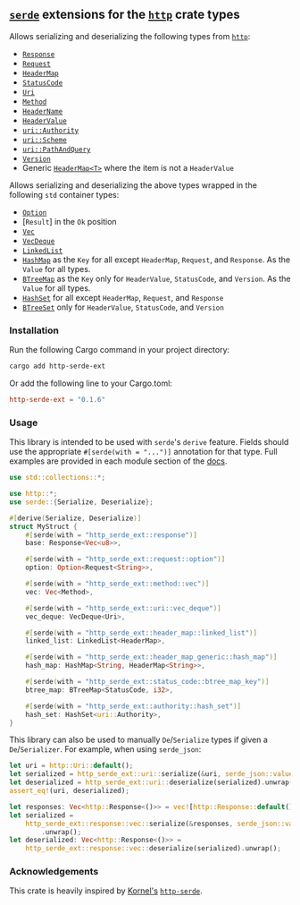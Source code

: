 ## [`serde`](https://github.com/serde-rs/serde) extensions for the [`http`](https://github.com/hyperium/http) crate types

Allows serializing and deserializing the following types from [`http`](https://github.com/hyperium/http):

- [`Response`](https://docs.rs/http-serde-ext/0.1.6/http_serde_ext/response)
- [`Request`](https://docs.rs/http-serde-ext/0.1.6/http_serde_ext/request)
- [`HeaderMap`](https://docs.rs/http-serde-ext/0.1.6/http_serde_ext/header_map)
- [`StatusCode`](https://docs.rs/http-serde-ext/0.1.6/http_serde_ext/status_code)
- [`Uri`](https://docs.rs/http-serde-ext/0.1.6/http_serde_ext/uri)
- [`Method`](https://docs.rs/http-serde-ext/0.1.6/http_serde_ext/method)
- [`HeaderName`](https://docs.rs/http-serde-ext/0.1.6/http_serde_ext/header_name)
- [`HeaderValue`](https://docs.rs/http-serde-ext/0.1.6/http_serde_ext/header_value)
- [`uri::Authority`](https://docs.rs/http-serde-ext/0.1.6/http_serde_ext/authority)
- [`uri::Scheme`](https://docs.rs/http-serde-ext/0.1.6/http_serde_ext/scheme)
- [`uri::PathAndQuery`](https://docs.rs/http-serde-ext/0.1.6/http_serde_ext/path_and_query)
- [`Version`](https://docs.rs/http-serde-ext/0.1.6/http_serde_ext/version)
- Generic [`HeaderMap<T>`](https://docs.rs/http-serde-ext/0.1.6/http_serde_ext/header_map_generic) where the item is not a `HeaderValue`

Allows serializing and deserializing the above types wrapped in the following `std` container types:

- [`Option`](https://doc.rust-lang.org/std/option/enum.Option.html)
- [`Result`] in the `Ok` position
- [`Vec`](https://doc.rust-lang.org/std/vec/struct.Vec.html)
- [`VecDeque`](https://doc.rust-lang.org/std/collections/struct.VecDeque.html)
- [`LinkedList`](https://doc.rust-lang.org/std/collections/struct.LinkedList.html)
- [`HashMap`](std::collections::HashMap) as the `Key` for all except `HeaderMap`, `Request`, and `Response`. As the `Value` for all types.
- [`BTreeMap`](std::collections::BTreeMap) as the `Key` only for `HeaderValue`, `StatusCode`, and `Version`. As the `Value` for all types.
- [`HashSet`](std::collections::HashSet) for all except `HeaderMap`, `Request`, and `Response`
- [`BTreeSet`](std::collections::BTreeSet) only for `HeaderValue`, `StatusCode`, and `Version`

### Installation

Run the following Cargo command in your project directory:

```bash
cargo add http-serde-ext
```

Or add the following line to your Cargo.toml:

```toml
http-serde-ext = "0.1.6"
```

### Usage

This library is intended to be used with `serde`'s `derive` feature.
Fields should use the appropriate `#[serde(with = "...")]` annotation for that
type. Full examples are provided in each module section of the [docs](https://docs.rs/http-serde-ext/0.1.6/http_serde_ext).

```rust
use std::collections::*;

use http::*;
use serde::{Serialize, Deserialize};

#[derive(Serialize, Deserialize)]
struct MyStruct {
    #[serde(with = "http_serde_ext::response")]
    base: Response<Vec<u8>>,

    #[serde(with = "http_serde_ext::request::option")]
    option: Option<Request<String>>,

    #[serde(with = "http_serde_ext::method::vec")]
    vec: Vec<Method>,

    #[serde(with = "http_serde_ext::uri::vec_deque")]
    vec_deque: VecDeque<Uri>,

    #[serde(with = "http_serde_ext::header_map::linked_list")]
    linked_list: LinkedList<HeaderMap>,

    #[serde(with = "http_serde_ext::header_map_generic::hash_map")]
    hash_map: HashMap<String, HeaderMap<String>>,

    #[serde(with = "http_serde_ext::status_code::btree_map_key")]
    btree_map: BTreeMap<StatusCode, i32>,

    #[serde(with = "http_serde_ext::authority::hash_set")]
    hash_set: HashSet<uri::Authority>,
}
```

This library can also be used to manually `De`/`Serialize` types if given a
`De`/`Serializer`. For example, when using `serde_json`:

```rust
let uri = http::Uri::default();
let serialized = http_serde_ext::uri::serialize(&uri, serde_json::value::Serializer).unwrap();
let deserialized = http_serde_ext::uri::deserialize(serialized).unwrap();
assert_eq!(uri, deserialized);

let responses: Vec<http::Response<()>> = vec![http::Response::default()];
let serialized =
    http_serde_ext::response::vec::serialize(&responses, serde_json::value::Serializer)
        .unwrap();
let deserialized: Vec<http::Response<()>> =
    http_serde_ext::response::vec::deserialize(serialized).unwrap();
```

### Acknowledgements

This crate is heavily inspired by [Kornel's](https://github.com/kornelski) [`http-serde`](https://crates.io/crates/http-serde).
